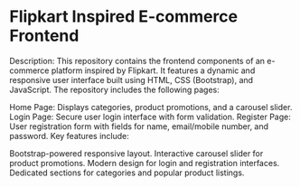 # Flipkart Inspired E-commerce Frontend

Description: This repository contains the frontend components of an e-commerce platform inspired by Flipkart. It features a dynamic and responsive user interface built using HTML, CSS (Bootstrap), and JavaScript. The repository includes the following pages:

Home Page: Displays categories, product promotions, and a carousel slider.
Login Page: Secure user login interface with form validation.
Register Page: User registration form with fields for name, email/mobile number, and password.
Key features include:

Bootstrap-powered responsive layout.
Interactive carousel slider for product promotions.
Modern design for login and registration interfaces.
Dedicated sections for categories and popular product listings.
